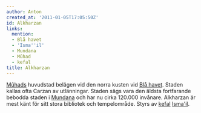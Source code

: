 ```yaml
---
author: Anton
created_at: '2011-01-05T17:05:50Z'
id: Alkharzan
links:
  mention:
  - Blå havet
  - 'Isma''il'
  - Mundana
  - Mûhad
  - kefal
title: Alkharzan
---
```


[Mûhads] huvudstad belägen vid den norra kusten vid [Blå havet]. Staden kallas ofta Carzan av
utlänningar. Staden sägs vara den äldsta fortfarande bebodda staden i [Mundana] och har nu cirka
120.000 invånare. Alkharzan är mest känt för sitt stora bibliotek och tempelområde. Styrs av
[kefal][] [Isma'il].

  [Mûhads]: Mûhad
  [Blå havet]: Blå_havet
  [Mundana]: Mundana
  [kefal]: kefal
  [Isma'il]: Ismail
